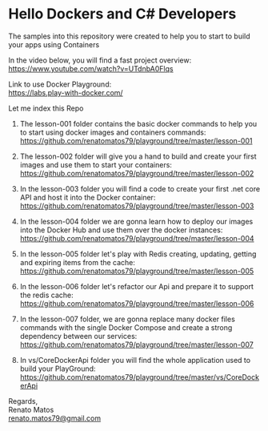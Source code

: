 # Hello Dockers and C# Developers
The samples into this repository were created to help you to start to build your apps using Containers

In the video below, you will find a fast project overview: <br>
https://www.youtube.com/watch?v=UTdnbA0Flqs

Link to use Docker Playground: <br>
https://labs.play-with-docker.com/

Let me index this Repo
1. The lesson-001 folder contains the basic docker commands to help you to start using docker images and containers commands: <br>
https://github.com/renatomatos79/playground/tree/master/lesson-001

1. The lesson-002 folder will give you a hand to build and create your first images and use them to start your containers: <br>
https://github.com/renatomatos79/playground/tree/master/lesson-002

1. In the lesson-003 folder you will find a code to create your first .net core API and host it into the Docker container: <br>
https://github.com/renatomatos79/playground/tree/master/lesson-003

1. In the lesson-004 folder we are gonna learn how to deploy our images into the Docker Hub and use them over the docker instances: <br>
https://github.com/renatomatos79/playground/tree/master/lesson-004

1. In the lesson-005 folder let's play with Redis creating, updating, getting and expiring items from the cache: <br>
https://github.com/renatomatos79/playground/tree/master/lesson-005

1. In the lesson-006 folder let's refactor our Api and prepare it to support the redis cache: <br>
https://github.com/renatomatos79/playground/tree/master/lesson-006

1. In the lesson-007 folder, we are gonna replace many docker files commands with the single Docker Compose and create a strong dependency between our services: <br>
https://github.com/renatomatos79/playground/tree/master/lesson-007

1. In vs/CoreDockerApi folder you will find the whole application used to build your PlayGround: <br>
https://github.com/renatomatos79/playground/tree/master/vs/CoreDockerApi

Regards, <br>
Renato Matos <br>
renato.matos79@gmail.com
